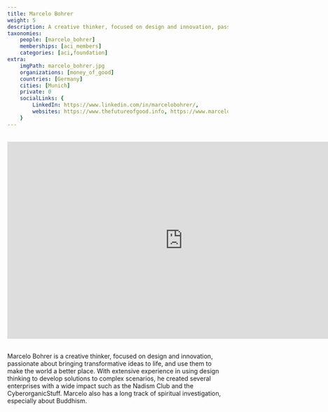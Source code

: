 ```yaml
---
title: Marcelo Bohrer
weight: 5
description: A creative thinker, focused on design and innovation, passionate about bringing transformative ideas to life.
taxonomies:
    people: [marcelo_bohrer]
    memberships: [aci_members]
    categories: [aci,foundation]
extra:
    imgPath: marcelo_bohrer.jpg
    organizations: [money_of_good]
    countries: [Germany]
    cities: [Munich]
    private: 0
    socialLinks: {
        LinkedIn: https://www.linkedin.com/in/marcelobohrer/,
        websites: https://www.thefutureofgood.info, https://www.marcelobohrer.com.br,
    }
---
```


<BR>
<div class="aspect-w-16 aspect-h-9">
<iframe src="https://player.vimeo.com/video/424095605" width="800" height="450" frameborder="0" allow="autoplay; fullscreen" allowfullscreen></iframe>
</div>
<BR>

Marcelo Bohrer is a creative thinker, focused on design and innovation, passionate about bringing transformative ideas to life, and use them to make the world a better place. With extensive experience in using design thinking to develop solutions to complex scenarios, he created several enterprises with a wide impact such as the Nadism Club and the CyberorganicStuff. Marcelo also has a long track of spiritual investigation, especially about Buddhism.
